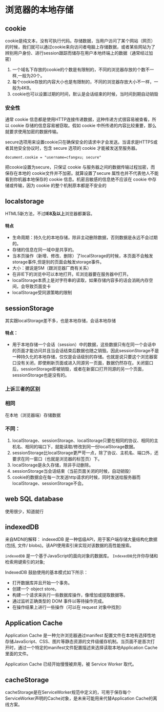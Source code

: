 # 浏览器的本地存储

## cookie

cookie是纯文本，没有可执行代码。存储数据，当用户访问了某个网站（网页）的时候，我们就可以通过cookie来向访问者电脑上存储数据，或者某些网站为了辨别用户身份、进行session跟踪而储存在用户本地终端上的数据（通常经过加密）

1. 一个域名下存放的cookie的个数是有限制的，不同的浏览器存放的个数不一样,一般为20个。
2. 每个cookie存放的内容大小也是有限制的，不同的浏览器存放大小不一样，一般为4KB。
3. cookie也可以设置过期的时间，默认是会话结束的时候，当时间到期自动销毁

### 安全性

通常 cookie 信息都是使用HTTP连接传递数据，这种传递方式很容易被查看，所以 cookie 存储的信息容易被窃取。假如 cookie 中所传递的内容比较重要，那么就要求使用加密的数据传输。

secure选项用来设置cookie只在确保安全的请求中才会发送。当请求是HTTPS或者其他安全协议时，包含 secure 选项的 cookie 才能被发送至服务器。

`document.cookie = "username=cfangxu; secure"`

把cookie设置为secure，只保证 cookie 与服务器之间的数据传输过程加密，而保存在本地的 cookie文件并不加密。就算设置了secure 属性也并不代表他人不能看到你机器本地保存的 cookie 信息。机密且敏感的信息绝不应该在 cookie 中存储或传输，因为 cookie 的整个机制原本都是不安全的

## localstorage

HTML5新方法，不过**IE8及以上**浏览器都兼容。

#### 特点 <a id="item-3-13"></a>

* 生命周期：持久化的本地存储，除非主动删除数据，否则数据是永远不会过期的。
* 存储的信息在同一域中是共享的。
* 当本页操作（新增、修改、删除）了localStorage的时候，本页面不会触发storage事件,但是别的页面会触发storage事件。
* 大小：据说是5M（跟浏览器厂商有关系）
* 在非IE下的浏览中可以本地打开。IE浏览器要在服务器中打开。
* localStorage本质上是对字符串的读取，如果存储内容多的话会消耗内存空间，会导致页面变卡
* localStorage受同源策略的限制

## sessionStorage

其实跟localStorage差不多，也是本地存储，会话本地存储

#### 特点： <a id="item-4-18"></a>

* 用于本地存储一个会话（session）中的数据，这些数据只有在同一个会话中的页面才能访问并且当会话结束后数据也随之销毁。因此sessionStorage不是一种持久化的本地存储，仅仅是会话级别的存储。也就是说只要这个浏览器窗口没有关闭，即使刷新页面或进入同源另一页面，数据仍然存在。关闭窗口后，sessionStorage即被销毁，或者在新窗口打开同源的另一个页面，sessionStorage也是没有的。

### 上诉三者的区别

### 相同

在本地（浏览器端）存储数据

### 不同：

1. localStorage、sessionStorage、localStorage只要在相同的协议、相同的主机名、相同的端口下，就能读取/修改到同一份localStorage数据。
2. sessionStorage比localStorage更严苛一点，除了协议、主机名、端口外，还要求在同一窗口（也就是浏览器的标签页）下。
3. localStorage是永久存储，除非手动删除。
4. sessionStorage当会话结束（当前页面关闭的时候，自动销毁）
5. cookie的数据会在每一次发送http请求的时候，同时发送给服务器而localStorage、sessionStorage不会。

## web SQL database

使用很少，知道就行

## indexedDB

来自MDN的解释： indexedDB 是一种低级API，用于客户端存储大量结构化数据\(包括, 文件/ blobs\)。该API使用索引来实现对该数据的高性能搜索。

`indexedDB` 是一个基于JavaScript的面向对象的数据库。 `IndexedDB`允许你存储和检索用键索引的对象;

IndexedDB 鼓励使用的基本模式如下所示：

* 打开数据库并且开始一个事务。
* 创建一个 object store。
* 构建一个请求来执行一些数据库操作，像增加或提取数据等。
* 通过监听正确类型的 DOM 事件以等待操作完成。
* 在操作结果上进行一些操作（可以在 request 对象中找到）

## Application Cache

Application Cache 是一种允许浏览器通过manifest 配置文件在本地有选择性地存储JavaScript、CSS、图片等静态资源的文件级缓存机制。当页面不是首次打开时，通过一个特定的manifest文件配置描述来选择读取本地Application Cache里面的文件。

Application Cache 已经开始慢慢被弃用，被 Service Worker 取代。

## cacheStorage

cacheStorage是在ServiceWorker规范中定义的，可用于保存每个ServiceWorker声明的Cache对象，是未来可能用来代替Application Cache的离线方案。






